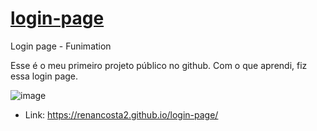 # <a href="https://renancosta2.github.io/login-page/" target="_blank">login-page</a>
 Login page - Funimation

Esse é o meu primeiro projeto público no github.
Com o que aprendi, fiz essa login page.

![image](https://user-images.githubusercontent.com/105220100/187716689-488190ff-02fd-489c-ac51-66d2f1e81b4c.png)

- Link: https://renancosta2.github.io/login-page/
